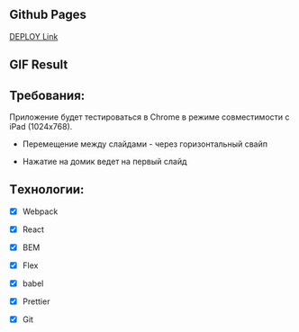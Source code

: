 ## Github Pages

[DEPLOY Link](https://polunekas.github.io/clm-onpoint/)

## GIF Result

## Требования:

Приложение будет тестироваться в Chrome в режиме совместимости с iPad (1024x768).

- Перемещение между слайдами - через горизонтальный свайп

- Нажатие на домик ведет на первый слайд

## Тexнологии:

- [x] Webpack

- [x] React

- [x] BEM

- [x] Flex

- [x] babel

- [x] Prettier

- [x] Git
